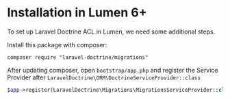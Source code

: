 # Installation in Lumen 6+

To set up Laravel Doctrine ACL in Lumen, we need some additional steps.

Install this package with composer:

```
composer require "laravel-doctrine/migrations"
```

After updating composer, open `bootstrap/app.php` and register the Service Provider after `LaravelDoctrine\ORM\DoctrineServiceProvider::class`

```php
$app->register(LaravelDoctrine\Migrations\MigrationsServiceProvider::class);
```
